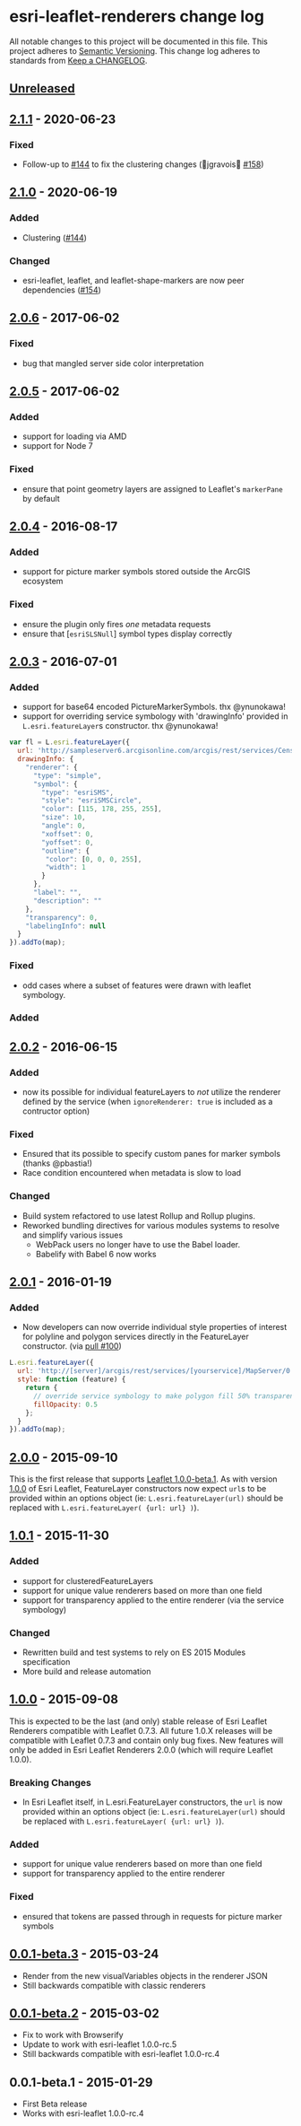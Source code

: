 # esri-leaflet-renderers change log

All notable changes to this project will be documented in this file.
This project adheres to [Semantic Versioning](http://semver.org/).
This change log adheres to standards from [Keep a CHANGELOG](http://keepachangelog.com).

## [Unreleased]

## [2.1.1] - 2020-06-23

### Fixed

* Follow-up to [#144](https://github.com/Esri/esri-leaflet-renderers/pull/144) to fix the clustering changes (🙏jgravois🙏 [#158](https://github.com/Esri/esri-leaflet-renderers/pull/158))

## [2.1.0] - 2020-06-19

### Added

* Clustering ([#144](https://github.com/Esri/esri-leaflet-renderers/pull/144))

### Changed

* esri-leaflet, leaflet, and leaflet-shape-markers are now peer dependencies ([#154](https://github.com/Esri/esri-leaflet-renderers/pull/154))

## [2.0.6] - 2017-06-02

### Fixed
* bug that mangled server side color interpretation

## [2.0.5] - 2017-06-02

### Added
* support for loading via AMD
* support for Node 7

### Fixed
* ensure that point geometry layers are assigned to Leaflet's `markerPane` by default

## [2.0.4] - 2016-08-17

### Added

* support for picture marker symbols stored outside the ArcGIS ecosystem

### Fixed

* ensure the plugin only fires *one* metadata requests
* ensure that [`esriSLSNull`] symbol types display correctly

## [2.0.3] - 2016-07-01

### Added

* support for base64 encoded PictureMarkerSymbols. thx @ynunokawa!
* support for overriding service symbology with 'drawingInfo' provided in `L.esri.featureLayer`s constructor. thx @ynunokawa!

```js
var fl = L.esri.featureLayer({
  url: 'http://sampleserver6.arcgisonline.com/arcgis/rest/services/Census/MapServer/0',
  drawingInfo: {
    "renderer": {
      "type": "simple",
      "symbol": {
        "type": "esriSMS",
        "style": "esriSMSCircle",
        "color": [115, 178, 255, 255],
        "size": 10,
        "angle": 0,
        "xoffset": 0,
        "yoffset": 0,
        "outline": {
         "color": [0, 0, 0, 255],
         "width": 1
        }
      },
      "label": "",
      "description": ""
    },
    "transparency": 0,
    "labelingInfo": null
  }
}).addTo(map);
```

### Fixed

* odd cases where a subset of features were drawn with leaflet symbology.

### Added

## [2.0.2] - 2016-06-15

### Added

* now its possible for individual featureLayers to *not* utilize the renderer defined by the service (when `ignoreRenderer: true` is included as a contructor option)

### Fixed

* Ensured that its possible to specify custom panes for marker symbols (thanks @pbastia!)
* Race condition encountered when metadata is slow to load

### Changed

* Build system refactored to use latest Rollup and Rollup plugins.
* Reworked bundling directives for various modules systems to resolve and simplify various issues
  * WebPack users no longer have to use the Babel loader.
  * Babelify with Babel 6 now works

## [2.0.1] - 2016-01-19

### Added

* Now developers can now override individual style properties of interest for polyline and polygon services directly in the FeatureLayer constructor. (via [pull #100](https://github.com/Esri/esri-leaflet-renderers/pull/100))

```js
L.esri.featureLayer({
  url: 'http://[server]/arcgis/rest/services/[yourservice]/MapServer/0',
  style: function (feature) {
    return {
      // override service symbology to make polygon fill 50% transparent
      fillOpacity: 0.5
    };
  }
}).addTo(map);
```

## [2.0.0] - 2015-09-10

This is the first release that supports [Leaflet 1.0.0-beta.1](http://leafletjs.com/2015/07/15/leaflet-1.0-beta1-released.html).  As with version [1.0.0](https://github.com/Esri/esri-leaflet/releases/tag/v1.0.0) of Esri Leaflet, FeatureLayer constructors now expect `url`s to be provided within an options object (ie: `L.esri.featureLayer(url)` should be replaced with `L.esri.featureLayer( {url: url} )`).

## [1.0.1] - 2015-11-30

### Added

* support for clusteredFeatureLayers
* support for unique value renderers based on more than one field
* support for transparency applied to the entire renderer (via the service symbology)

### Changed

* Rewritten build and test systems to rely on ES 2015 Modules specification
* More build and release automation

## [1.0.0] - 2015-09-08

This is expected to be the last (and only) stable release of Esri Leaflet Renderers compatible with Leaflet 0.7.3. All future 1.0.X releases will be compatible with Leaflet 0.7.3 and contain only bug fixes. New features will only be added in Esri Leaflet Renderers 2.0.0 (which will require Leaflet 1.0.0).

### Breaking Changes

* In Esri Leaflet itself, in L.esri.FeatureLayer constructors, the `url` is now provided within an options object (ie: `L.esri.featureLayer(url)` should be replaced with `L.esri.featureLayer( {url: url} )`).

### Added

* support for unique value renderers based on more than one field
* support for transparency applied to the entire renderer

### Fixed
* ensured that tokens are passed through in requests for picture marker symbols

## [0.0.1-beta.3] - 2015-03-24
* Render from the new visualVariables objects in the renderer JSON
* Still backwards compatible with classic renderers

## [0.0.1-beta.2] - 2015-03-02
* Fix to work with Browserify
* Update to work with esri-leaflet 1.0.0-rc.5
* Still backwards compatible with esri-leaflet 1.0.0-rc.4

## 0.0.1-beta.1 - 2015-01-29
* First Beta release
* Works with esri-leaflet 1.0.0-rc.4

[Unreleased]: https://github.com/Esri/esri-leaflet-renderers/compare/v2.1.1...HEAD
[2.1.1]: https://github.com/Esri/esri-leaflet-renderers/compare/v2.1.0...v2.1.1
[2.1.0]: https://github.com/Esri/esri-leaflet-renderers/compare/v2.0.6...v2.1.0
[2.0.6]: https://github.com/Esri/esri-leaflet-renderers/compare/v2.0.5...v2.0.6
[2.0.5]: https://github.com/Esri/esri-leaflet-renderers/compare/v2.0.4...v2.0.5
[2.0.4]: https://github.com/Esri/esri-leaflet-renderers/compare/v2.0.3...v2.0.4
[2.0.3]: https://github.com/Esri/esri-leaflet-renderers/compare/v2.0.2...v2.0.3
[2.0.2]: https://github.com/Esri/esri-leaflet-renderers/compare/v2.0.1...v2.0.2
[2.0.1]: https://github.com/Esri/esri-leaflet-renderers/compare/v2.0.0...v2.0.1
[2.0.0]: https://github.com/Esri/esri-leaflet-renderers/compare/v1.0.0...v2.0.0
[1.0.1]: https://github.com/Esri/esri-leaflet-renderers/compare/v1.0.0...v1.0.1
[1.0.0]: https://github.com/Esri/esri-leaflet-renderers/compare/v0.0.1-beta.3...v1.0.0
[0.0.1-beta.3]: https://github.com/Esri/esri-leaflet-renderers/compare/v0.0.1-beta.2...v0.0.1-beta.3
[0.0.1-beta.2]: https://github.com/Esri/esri-leaflet-renderers/compare/v0.0.1-beta.1...v0.0.1-beta.2

